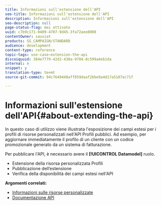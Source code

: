 ```yaml
---
title: Informazioni sull'estensione dell'API
seo-title: Informazioni sull'estensione dell'API
description: Informazioni sull'estensione dell'API
seo-description: null
page-status-flag: mai attivato
uuid: c7b9c171-0409-4707-9d45-3fa72aee8008
contentOwner: sauviat
products: SG_CAMPAIGN/STANDARD
audience: development
content-type: reference
topic-tags: use-case—extension-the-api
discoiquuid: 304e7779-42d2-430a-9704-8c599a4eb1da
internal: n
snippet: y
translation-type: tm+mt
source-git-commit: 94c7649448aff859daaf2bbe9a4d17a5187ac71f

---
```



# Informazioni sull'estensione dell'API{#about-extending-the-api}

In questo caso di utilizzo viene illustrata l'esposizione dei campi estesi per i profili di risorse personalizzati nell'API Profili pubblici. Ad esempio, per aggiornare immediatamente il profilo di un cliente con un codice promozionale generato da un sistema di fatturazione.

Per pubblicare l'API, è necessario avere il **[!UICONTROL Datamodel]** ruolo.

* Estensione della risorsa personalizzata Profili
* Pubblicazione dell’estensione
* Verifica della disponibilità dei campi estesi nell'API

**Argomenti correlati:**

* [Informazioni sulle risorse personalizzate](../../developing/using/data-model-concepts.md)
* [Documentazione API](https://final-docs.campaign.adobe.com/doc/standard/en/api/ACS_API.html)

